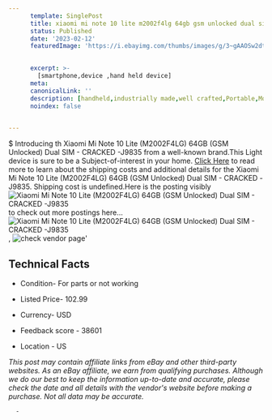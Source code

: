 ```yaml
---
      template: SinglePost
      title: xiaomi mi note 10 lite m2002f4lg 64gb gsm unlocked dual sim cracked j9835
      status: Published
      date: '2023-02-12'
      featuredImage: 'https://i.ebayimg.com/thumbs/images/g/3~gAAOSw2dtj4U1Q/s-l225.jpg'
       

      excerpt: >-
        [smartphone,device ,hand held device]
      meta:
      canonicalLink: ''
      description: [handheld,industrially made,well crafted,Portable,Mobile,Compact,Convenient,Lightweight,Maneuverable,Man-portable,Miniature,Carriable,Hand-held,Light,Holdable,Transportable,Mobile device,Pocket-sized,On-the-go,Wireless,Cordless,Compact size,Convenient size, smartphone,device ,hand held device]
      noindex: false
      

---
```

$
      Introducing th Xiaomi Mi Note 10 Lite (M2002F4LG) 64GB (GSM Unlocked) Dual SIM - CRACKED -J9835 from a well-known brand.This Light device  is sure to be a Subject-of-interest in your home. [Click Here](https://www.ebay.com/itm/134439864206?hash=item1f4d3d878e%3Ag%3A3%7EgAAOSw2dtj4U1Q&mkevt=1&mkcid=1&mkrid=711-53200-19255-0&campid=%253CePNCampaignId%253E&customid=%253CreferenceId%253E&toolid=10049) to read more to learn about the shipping costs and additional details for the Xiaomi Mi Note 10 Lite (M2002F4LG) 64GB (GSM Unlocked) Dual SIM - CRACKED -J9835. Shipping cost is undefined.Here is the posting visibly ![Xiaomi Mi Note 10 Lite (M2002F4LG) 64GB (GSM Unlocked) Dual SIM - CRACKED -J9835](https://i.ebayimg.com/thumbs/images/g/3~gAAOSw2dtj4U1Q/s-l225.jpg) to check out more postings here... ![Xiaomi Mi Note 10 Lite (M2002F4LG) 64GB (GSM Unlocked) Dual SIM - CRACKED -J9835](https://i.ebayimg.com/images/g/3~gAAOSw2dtj4U1Q/s-l1600.jpg), ![check vendor page](https://origin-galleryplus.ebayimg.com/ws/web/134439864206_2_0_1/225x225.jpg,https://origin-galleryplus.ebayimg.com/ws/web/134439864206_3_0_1/225x225.jpg,https://origin-galleryplus.ebayimg.com/ws/web/134439864206_4_0_1/225x225.jpg,https://origin-galleryplus.ebayimg.com/ws/web/134439864206_5_0_1/225x225.jpg,https://origin-galleryplus.ebayimg.com/ws/web/134439864206_6_0_1/225x225.jpg,https://origin-galleryplus.ebayimg.com/ws/web/134439864206_7_0_1/225x225.jpg,https://origin-galleryplus.ebayimg.com/ws/web/134439864206_8_0_1/225x225.jpg,https://origin-galleryplus.ebayimg.com/ws/web/134439864206_9_0_1/225x225.jpg,https://origin-galleryplus.ebayimg.com/ws/web/134439864206_10_0_1/225x225.jpg,https://origin-galleryplus.ebayimg.com/ws/web/134439864206_11_0_1/225x225.jpg)'

      

 ## Technical Facts 



     
      

 - Condition- For parts or not working 


      

 - Listed Price- 102.99 


      

 - Currency- USD 


      

 - Feedback score - 38601 


      

 - Location - US 


      
      

 *_This post may contain affiliate links from eBay and other third-party websites. As an eBay affiliate, we earn from qualifying purchases. Although we do our best to keep the information up-to-date and accurate, please check the date and all details with the vendor's website before making a purchase. Not all data may be accurate._*




      -
